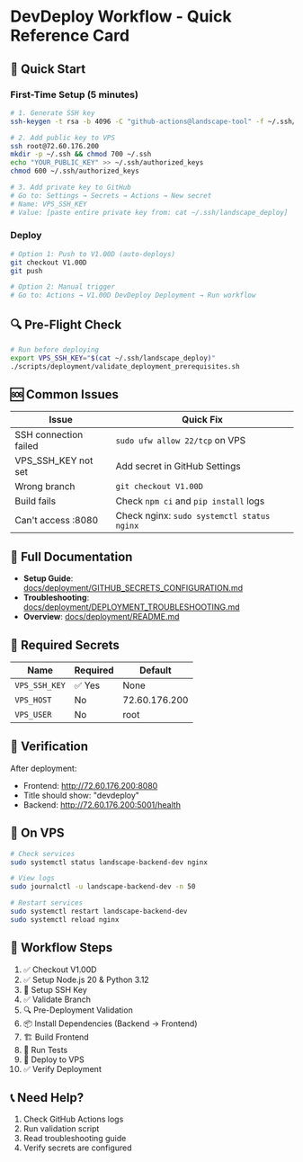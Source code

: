 # DevDeploy Workflow - Quick Reference Card

## 🚀 Quick Start

### First-Time Setup (5 minutes)

```bash
# 1. Generate SSH key
ssh-keygen -t rsa -b 4096 -C "github-actions@landscape-tool" -f ~/.ssh/landscape_deploy

# 2. Add public key to VPS
ssh root@72.60.176.200
mkdir -p ~/.ssh && chmod 700 ~/.ssh
echo "YOUR_PUBLIC_KEY" >> ~/.ssh/authorized_keys
chmod 600 ~/.ssh/authorized_keys

# 3. Add private key to GitHub
# Go to: Settings → Secrets → Actions → New secret
# Name: VPS_SSH_KEY
# Value: [paste entire private key from: cat ~/.ssh/landscape_deploy]
```

### Deploy

```bash
# Option 1: Push to V1.00D (auto-deploys)
git checkout V1.00D
git push

# Option 2: Manual trigger
# Go to: Actions → V1.00D DevDeploy Deployment → Run workflow
```

## 🔍 Pre-Flight Check

```bash
# Run before deploying
export VPS_SSH_KEY="$(cat ~/.ssh/landscape_deploy)"
./scripts/deployment/validate_deployment_prerequisites.sh
```

## 🆘 Common Issues

| Issue | Quick Fix |
|-------|-----------|
| SSH connection failed | `sudo ufw allow 22/tcp` on VPS |
| VPS_SSH_KEY not set | Add secret in GitHub Settings |
| Wrong branch | `git checkout V1.00D` |
| Build fails | Check `npm ci` and `pip install` logs |
| Can't access :8080 | Check nginx: `sudo systemctl status nginx` |

## 📖 Full Documentation

- **Setup Guide**: [docs/deployment/GITHUB_SECRETS_CONFIGURATION.md](GITHUB_SECRETS_CONFIGURATION.md)
- **Troubleshooting**: [docs/deployment/DEPLOYMENT_TROUBLESHOOTING.md](DEPLOYMENT_TROUBLESHOOTING.md)
- **Overview**: [docs/deployment/README.md](README.md)

## 🔐 Required Secrets

| Name | Required | Default |
|------|----------|---------|
| `VPS_SSH_KEY` | ✅ Yes | None |
| `VPS_HOST` | No | 72.60.176.200 |
| `VPS_USER` | No | root |

## 🧪 Verification

After deployment:
- Frontend: http://72.60.176.200:8080
- Title should show: "devdeploy"
- Backend: http://72.60.176.200:5001/health

## 🔧 On VPS

```bash
# Check services
sudo systemctl status landscape-backend-dev nginx

# View logs
sudo journalctl -u landscape-backend-dev -n 50

# Restart services
sudo systemctl restart landscape-backend-dev
sudo systemctl reload nginx
```

## 🎯 Workflow Steps

1. ✅ Checkout V1.00D
2. ✅ Setup Node.js 20 & Python 3.12
3. 🔑 Setup SSH Key
4. ✅ Validate Branch
5. 🔍 Pre-Deployment Validation
6. 📦 Install Dependencies (Backend → Frontend)
7. 🏗️ Build Frontend
8. 🧪 Run Tests
9. 🚀 Deploy to VPS
10. ✅ Verify Deployment

## 📞 Need Help?

1. Check GitHub Actions logs
2. Run validation script
3. Read troubleshooting guide
4. Verify secrets are configured
